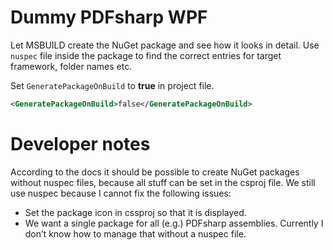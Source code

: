 ﻿# Dummy PDFsharp WPF

Let MSBUILD create the NuGet package and see how it looks in detail.
Use `nuspec` file inside the package to find the correct entries for target framework, folder names etc.

Set `GeneratePackageOnBuild` to **true** in project file.
```XML
<GeneratePackageOnBuild>false</GeneratePackageOnBuild>
```

# Developer notes

According to the docs it should be possible to create NuGet packages without nuspec files, because
all stuff can be set in the csproj file. We still use nuspec because I cannot fix the following issues:

* Set the package icon in cssproj so that it is displayed.
* We want a single package for all (e.g.) PDFsharp assemblies. Currently I don’t know how to manage that without a nuspec file.
